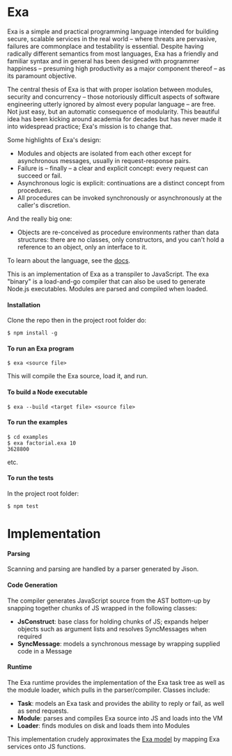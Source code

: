 # Exa


Exa is a simple and practical programming language intended for building secure, scalable services in the real world – where threats are pervasive, failures are commonplace and testability is essential. Despite having radically different semantics from most languages, Exa has a friendly and familiar syntax and in general has been designed with programmer happiness – presuming high productivity as a major component thereof – as its paramount objective.

The central thesis of Exa is that with proper isolation between modules, security and concurrency – those notoriously difficult aspects of software engineering utterly ignored by almost every popular language – are free. Not just easy, but an automatic consequence of modularity. This beautiful idea has been kicking around academia for decades but has never made it into widespread practice; Exa's mission is to change that.

Some highlights of Exa's design:

- Modules and objects are isolated from each other except for asynchronous messages, usually in request-response pairs.
- Failure is – finally – a clear and explicit concept: every request can succeed or fail.
- Asynchronous logic is explicit: continuations are a  distinct concept from procedures.
- All procedures can be invoked synchronously or asynchronously at the caller's discretion.

And the really big one:

- Objects are re-conceived as procedure environments rather than data structures: there are no classes, only constructors, and you can't hold a reference to an object, only an interface to it.

To learn about the language, see the [docs](docs).

This is an implementation of Exa as a transpiler to JavaScript. The exa "binary" is a load-and-go compiler that can also be used to generate Node.js executables. Modules are parsed and compiled when loaded.

#### Installation

Clone the repo then in the project root folder do:

    $ npm install -g

#### To run an Exa program

    $ exa <source file>

This will compile the Exa source, load it, and run.

#### To build a Node executable

    $ exa --build <target file> <source file>

#### To run the examples

	$ cd examples
	$ exa factorial.exa 10
	3628800
	
etc.

#### To run the tests 

In the project root folder:

    $ npm test

# Implementation

#### Parsing

Scanning and parsing are handled by a parser generated by Jison.

#### Code Generation

The compiler generates JavaScript source from the AST bottom-up by snapping together chunks of JS wrapped in the following classes:

- **JsConstruct**: base class for holding chunks of JS; expands helper objects such as argument lists and resolves SyncMessages when required
- **SyncMessage**: models a synchronous message by wrapping supplied code in a Message

#### Runtime

The Exa runtime provides the implementation of the Exa task tree as well as the module loader, which pulls in the parser/compiler. Classes include:

- **Task**: models an Exa task and provides the ability to reply or fail, as well as send requests.
- **Module**: parses and compiles Exa source into JS and loads into the VM
- **Loader**: finds modules on disk and loads them into Modules

This implementation crudely approximates the [Exa model](docs/concepts.md) by mapping Exa services onto JS functions.